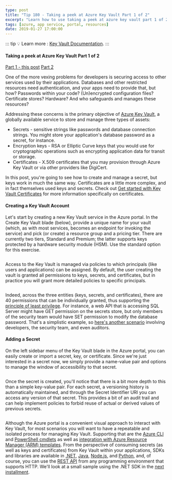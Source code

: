```yaml
---
type: post
title: "Tip 180 - Taking a peek at Azure Key Vault Part 1 of 2"
excerpt: "Learn how to use taking a peek at azure key vault part 1 of 2"
tags: [azure, app service, portal, resources]
date: 2019-01-27 17:00:00
---
```

 
::: tip
:bulb: Learn more : [Key Vault Documentation](https://docs.microsoft.com/azure/key-vault?WT.mc_id=azure-azuredevtips-micrum).
:::

#### Taking a peek at Azure Key Vault Part 1 of 2

[Part 1 - this post](tip180.html)
[Part 2](tip181.html)
 
One of the more vexing problems for developers is securing access to other services used by their applications. Databases and other restricted resources need authentication, and your apps need to provide that, but how? Passwords within your code? (Un)encrypted configuration files? Certificate stores? Hardware? And who safeguards and manages these resources?

Addressing these concerns is the primary objective of [Azure Key Vault](https://azure.microsoft.com/services/key-vault?WT.mc_id=azure-azuredevtips-micrum), a globally available service to store and manage three types of assets:

- Secrets - sensitive strings like passwords and database connection strings. You might store your application's database password as a secret, for instance.
- Encryption keys - RSA or Elliptic Curve keys that you would use for cryptographic operations such as encrypting application data for transit or storage.
- Certificates - X.509 certificates that you may provision through Azure Key Vault or via other providers like DigiCert.

In this post, you're going to see how to create and manage a secret, but keys work in much the same way. Certificates are a little more complex, and in fact themselves used keys and secrets. Check out [Get started with Key Vault Certificates](https://docs.microsoft.com/azure/key-vault/certificate-scenarios?WT.mc_id=docs-azuredevtips-micrum) for more information specifically on certificates.

#### Creating a Key Vault Account

Let's start by creating a new Key Vault service in the Azure portal. In the Create Key Vault blade (below), provide a unique name for your vault (which, as with most services, becomes an endpoint for invoking the service) and pick (or create) a resource group and a pricing tier. There are currently two tiers, Standard and Premium; the latter supports keys protected by a hardware security module (HSM). Use the standard option for this exercise.

<img :src="$withBase('/files/create-kv.png')">

Access to the Key Vault is managed via policies to which principals (like users and applications) can be assigned. By default, the user creating the vault is granted all permissions to keys, secrets, and certificates, but in practice you will grant more detailed policies to specific principals. 

<img :src="$withBase('/files/create-kv-policy.png')">

Indeed, across the three entities (keys, secrets, and certificates), there are 40 permissions that can be individually granted, thus supporting the [principle of least privilege](https://docs.microsoft.com/windows-server/identity/ad-ds/plan/security-best-practices/implementing-least-privilege-administrative-models?WT.mc_id=docs-azuredevtips-micrum).  For instance, a web API that is accessing SQL Server might have GET permission on the secrets store, but only members of the security team would have SET permission to modify the database password. That's a simplistic example, so [here's another scenario](https://docs.microsoft.com/azure/key-vault/key-vault-secure-your-key-vault#example?WT.mc_id=docs-azuredevtips-micrum) involving developers, the security team, and even auditors.

#### Adding a Secret

On the left sidebar menu of the Key Vault blade in the Azure portal, you can easily create or import a secret, key, or certificate. Since we're just interested in a secret now, we simply provide a name-value pair and options to manage the window of accessibility to that secret. 

<img :src="$withBase('/files/create-secret.png')">

Once the secret is created, you'll notice that there is a bit more depth to this than a simple key-value pair. For each secret, a versioning history is automatically maintained, and through the Secret Identifier URI you can access any version of that secret. This provides a bit of an audit trail and can help implement policies to forbid reuse of actual or derived values of previous secrets.

<img :src="$withBase('/files/kv-history.png')">

Although the Azure portal is a convenient visual approach to interact with Key Vault, for most scenarios you will want to have a repeatable and isolated process for managing Key Vault. Supporting that are the [Azure CLI](https://docs.microsoft.com/azure/key-vault/quick-create-cli?WT.mc_id=docs-azuredevtips-micrum) and [PowerShell cmdlets](https://docs.microsoft.com/azure/key-vault/quick-create-powershell?WT.mc_id=docs-azuredevtips-micrum) as well as [integration with Azure Resource Manager (ARM) templates](https://docs.microsoft.com/azure/azure-resource-manager/resource-manager-keyvault-parameter?WT.mc_id=docs-azuredevtips-micrum). 
From the perspective of consuming secrets (as well as keys and certificates) from Key Vault within your applications, SDKs and libraries are available in [.NET](https://docs.microsoft.com/dotnet/api/microsoft.azure.keyvault?view=azure-dotnet?WT.mc_id=docs-azuredevtips-micrum), [Java](https://docs.microsoft.com/java/api/overview/azure/keyvault?view=azure-java-stable?WT.mc_id=docs-azuredevtips-micrum), [Node.js](https://docs.microsoft.com/javascript/api/overview/azure/key-vault?view=azure-node-latest?WT.mc_id=docs-azuredevtips-micrum), and [Python](https://docs.microsoft.com/python/api/overview/azure/key-vault?view=azure-python?WT.mc_id=docs-azuredevtips-micrum), and, of course, 
you can use the [REST API](https://docs.microsoft.com/rest/api/keyvault/) from any programming environment that supports HTTP. We'll look at a small sample using the .NET SDK in the [next installment](tip181.html).

